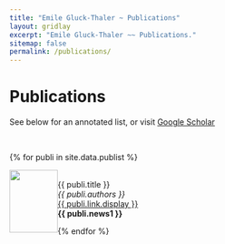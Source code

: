```yaml
---
title: "Emile Gluck-Thaler ~ Publications"
layout: gridlay
excerpt: "Emile Gluck-Thaler ~~ Publications."
sitemap: false
permalink: /publications/
---
```



# Publications

See below for an annotated list, or visit [Google Scholar](https://scholar.google.com/citations?user=0CQpHksAAAAJ&hl=en&oi=ao)
<p> &nbsp; </p>
{% for publi in site.data.publist %}

  <img src="{{ site.url }}{{ site.baseurl }}/images/publications/{{ publi.image }}" class="img-responsive" height="110px" width="85px" style="float: left" /><br />
  {{ publi.title }} <br />
  <em>{{ publi.authors }} </em><br />
  <a href="{{ publi.link.url }}">{{ publi.link.display }}</a><br />
  <a class="text-danger"><strong> {{ publi.news1 }}</strong></a>

{% endfor %}
